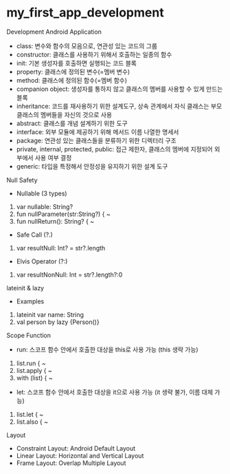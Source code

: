 # my_first_app_development
Development Android Application
- class: 변수와 함수의 모음으로, 연관성 있는 코드의 그룹
- constructor: 클래스를 사용하기 위해서 호출하는 일종의 함수
- init: 기본 생성자를 호출하면 실행되는 코드 블록
- property: 클래스에 정의된 변수(=멤버 변수)
- method: 클래스에 정의된 함수(=멤버 함수)
- companion object: 생성자를 통하지 않고 클래스의 멤버를 사용할 수 있게 만드는 블록
- inheritance: 코드를 재사용하기 위한 설계도구, 상속 관계에서 자식 클래스는 부모 클래스의 멤버들을 자신의 것으로 사용
- abstract: 클래스를 개념 설계하기 위한 도구
- interface: 외부 모듈에 제공하기 위해 메서드 이름 나열한 명세서
- package: 연관성 있는 클래스들을 분류하기 위한 디렉터리 구조
- private, internal, protected, public: 접근 제한자, 클래스의 멤버에 지정되어 외부에서 사용 여부 결정
- generic: 타입을 특정해서 안정성을 유지하기 위한 설계 도구

Null Safety
- Nullable (3 types)
1. var nullable: String?
2. fun nullParameter(str:String?) { ~
3. fun nullReturn(): String? { ~
- Safe Call (?.)
1. var resultNull: Int? = str?.length
- Elvis Operator (?:)
1. var resultNonNull: Int = str?.length?:0

lateinit & lazy
- Examples
1. lateinit var name: String
2. val person by lazy {Person()}

Scope Function
- run: 스코프 함수 안에서 호출한 대상을 this로 사용 가능 (this 생략 가능)
1. list.run { ~
2. list.apply { ~
3. with (list) { ~
- let: 스코프 함수 안에서 호출한 대상을 it으로 사용 가능 (it 생략 불가, 이름 대체 가능)
1. list.let { ~
2. list.also { ~

Layout
- Constraint Layout: Android Default Layout
- Linear Layout: Horizontal and Vertical Layout
- Frame Layout: Overlap Multiple Layout
